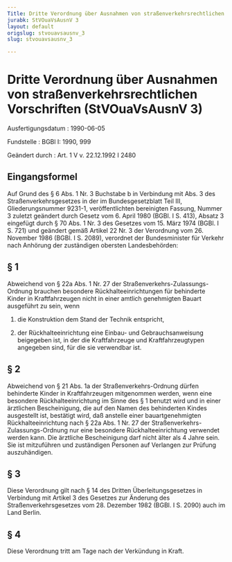 ```yaml
---
Title: Dritte Verordnung über Ausnahmen von straßenverkehrsrechtlichen Vorschriften
jurabk: StVOuaVsAusnV 3
layout: default
origslug: stvouavsausnv_3
slug: stvouavsausnv_3

---
```


# Dritte Verordnung über Ausnahmen von straßenverkehrsrechtlichen Vorschriften (StVOuaVsAusnV 3)

Ausfertigungsdatum
:   1990-06-05

Fundstelle
:   BGBl I: 1990, 999

Geändert durch
:   Art. 1 V v. 22.12.1992 I 2480


## Eingangsformel

Auf Grund des § 6 Abs. 1 Nr. 3 Buchstabe b in Verbindung mit Abs. 3
des Straßenverkehrsgesetzes in der im Bundesgesetzblatt Teil III,
Gliederungsnummer 9231-1, veröffentlichten bereinigten Fassung, Nummer
3 zuletzt geändert durch Gesetz vom 6. April 1980 (BGBl. I S. 413),
Absatz 3 eingefügt durch § 70 Abs. 1 Nr. 3 des Gesetzes vom 15. März
1974 (BGBl. I S. 721) und geändert gemäß Artikel 22 Nr. 3 der
Verordnung vom 26. November 1986 (BGBl. I S. 2089), verordnet der
Bundesminister für Verkehr nach Anhörung der zuständigen obersten
Landesbehörden:


## § 1

Abweichend von § 22a Abs. 1 Nr. 27 der Straßenverkehrs-Zulassungs-
Ordnung brauchen besondere Rückhalteeinrichtungen für behinderte
Kinder in Kraftfahrzeugen nicht in einer amtlich genehmigten Bauart
ausgeführt zu sein, wenn

1.  die Konstruktion dem Stand der Technik entspricht,


2.  der Rückhalteeinrichtung eine Einbau- und Gebrauchsanweisung
    beigegeben ist, in der die Kraftfahrzeuge und Kraftfahrzeugtypen
    angegeben sind, für die sie verwendbar ist.





## § 2

Abweichend von § 21 Abs. 1a der Straßenverkehrs-Ordnung dürfen
behinderte Kinder in Kraftfahrzeugen mitgenommen werden, wenn eine
besondere Rückhalteeinrichtung im Sinne des § 1 benutzt wird und in
einer ärztlichen Bescheinigung, die auf den Namen des behinderten
Kindes ausgestellt ist, bestätigt wird, daß anstelle einer
bauartgenehmigten Rückhalteeinrichtung nach § 22a Abs. 1 Nr. 27 der
Straßenverkehrs-Zulassungs-Ordnung nur eine besondere
Rückhalteeinrichtung verwendet werden kann. Die ärztliche
Bescheinigung darf nicht älter als 4 Jahre sein. Sie ist mitzuführen
und zuständigen Personen auf Verlangen zur Prüfung auszuhändigen.


## § 3

Diese Verordnung gilt nach § 14 des Dritten Überleitungsgesetzes in
Verbindung mit Artikel 3 des Gesetzes zur Änderung des
Straßenverkehrsgesetzes vom 28. Dezember 1982 (BGBl. I S. 2090) auch
im Land Berlin.


## § 4

Diese Verordnung tritt am Tage nach der Verkündung in Kraft.


